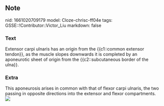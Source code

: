 ## Note
nid: 1661020709179
model: Cloze-chrisc-ff04e
tags: GSSE::!Contributor::Victor_Liu
markdown: false

### Text
Extensor carpi ulnaris has an origin from the {{c1::common extensor tendon}}, as the muscle slopes downwards it is completed by an aponeurotic sheet of origin from the {{c2::subcutaneous border of the ulna}}.

### Extra
<div>
  This aponeurosis arises in common with that of flexor carpi
  ulnaris, the two passing in opposite directions into the extensor
  and flexor compartments.
</div><img src=
"paste-46914881861ce8566c4f5becfdc15f0d129fa00c.jpg">
